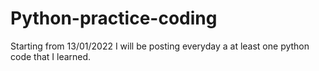 # Python-practice-coding
Starting from 13/01/2022 I will be posting everyday a at least one python code that I learned.
